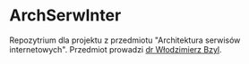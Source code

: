 ArchSerwInter
=============

Repozytrium dla projektu z przedmiotu "Architektura serwisów internetowych". Przedmiot prowadzi [dr Włodzimierz Bzyl](http://wbzyl.inf.ug.edu.pl/rails4/).
